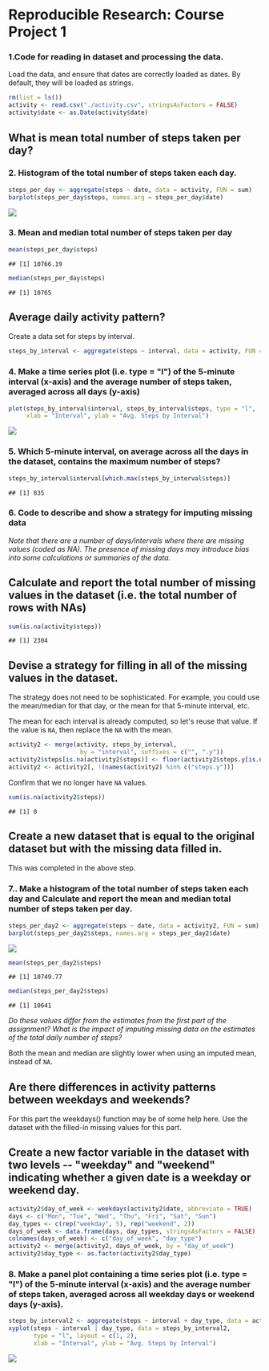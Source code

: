 # Reproducible Research: Course Project 1



### 1.Code for reading in dataset and processing the data. 

Load the data, and ensure that dates are correctly loaded as dates. By default, they will be loaded as strings.


```r
rm(list = ls())
activity <- read.csv("./activity.csv", stringsAsFactors = FALSE)
activity$date <- as.Date(activity$date)
```

## What is mean total number of steps taken per day?

### 2. Histogram of the total number of steps taken each day.


```r
steps_per_day <- aggregate(steps ~ date, data = activity, FUN = sum)
barplot(steps_per_day$steps, names.arg = steps_per_day$date)
```

![](PA1_template062317_files/figure-html/unnamed-chunk-2-1.png)<!-- -->

### 3. Mean and median total number of steps taken per day


```r
mean(steps_per_day$steps)
```

```
## [1] 10766.19
```

```r
median(steps_per_day$steps)
```

```
## [1] 10765
```

## Average daily activity pattern?

Create a data set for steps by interval.


```r
steps_by_interval <- aggregate(steps ~ interval, data = activity, FUN = mean)
```

### 4. Make a time series plot (i.e. type = "l") of the 5-minute interval (x-axis) and the average number of steps taken, averaged across all days (y-axis)


```r
plot(steps_by_interval$interval, steps_by_interval$steps, type = "l", 
     xlab = "Interval", ylab = "Avg. Steps by Interval")
```

![](PA1_template062317_files/figure-html/unnamed-chunk-5-1.png)<!-- -->

### 5. Which 5-minute interval, on average across all the days in the dataset, contains the maximum number of steps?


```r
steps_by_interval$interval[which.max(steps_by_interval$steps)]
```

```
## [1] 835
```

### 6. Code to describe and show a strategy for imputing missing data

*Note that there are a number of days/intervals where there are missing values (coded as NA). The presence of missing days may introduce bias into some calculations or summaries of the data.*

## Calculate and report the total number of missing values in the dataset (i.e. the total number of rows with NAs)


```r
sum(is.na(activity$steps))
```

```
## [1] 2304
```

## Devise a strategy for filling in all of the missing values in the dataset. 

The strategy does not need to be sophisticated. For example, you could use the mean/median for that day, or the mean for that 5-minute interval, etc.

The mean for each interval is already computed, so let's reuse that value. If the value is `NA`, then replace the `NA` with the mean.


```r
activity2 <- merge(activity, steps_by_interval, 
                    by = "interval", suffixes = c("", ".y"))
activity2$steps[is.na(activity2$steps)] <- floor(activity2$steps.y[is.na(activity2$steps)])
activity2 <- activity2[, !(names(activity2) %in% c("steps.y"))]
```

Confirm that we no longer have `NA` values.


```r
sum(is.na(activity2$steps))
```

```
## [1] 0
```

## Create a new dataset that is equal to the original dataset but with the missing data filled in.

This was completed in the above step.

### 7.. Make a histogram of the total number of steps taken each day and Calculate and report the mean and median total number of steps taken per day. 


```r
steps_per_day2 <- aggregate(steps ~ date, data = activity2, FUN = sum)
barplot(steps_per_day2$steps, names.arg = steps_per_day2$date)
```

![](PA1_template062317_files/figure-html/unnamed-chunk-10-1.png)<!-- -->

```r
mean(steps_per_day2$steps)
```

```
## [1] 10749.77
```

```r
median(steps_per_day2$steps)
```

```
## [1] 10641
```

*Do these values differ from the estimates from the first part of the assignment? What is the impact of imputing missing data on the estimates of the total daily number of steps?*

Both the mean and median are slightly lower when using an imputed mean, instead of `NA`.

## Are there differences in activity patterns between weekdays and weekends?

For this part the weekdays() function may be of some help here. Use the dataset with the filled-in missing values for this part.

##  Create a new factor variable in the dataset with two levels -- "weekday" and "weekend" indicating whether a given date is a weekday or weekend day.


```r
activity2$day_of_week <- weekdays(activity2$date, abbreviate = TRUE)
days <- c("Mon", "Tue", "Wed", "Thu", "Fri", "Sat", "Sun")
day_types <- c(rep("weekday", 5), rep("weekend", 2))
days_of_week <- data.frame(days, day_types, stringsAsFactors = FALSE)
colnames(days_of_week) <- c("day_of_week", "day_type")
activity2 <- merge(activity2, days_of_week, by = "day_of_week")
activity2$day_type <- as.factor(activity2$day_type)
```

### 8. Make a panel plot containing a time series plot (i.e. type = "l") of the 5-minute interval (x-axis) and the average number of steps taken, averaged across all weekday days or weekend days (y-axis).


```r
steps_by_interval2 <- aggregate(steps ~ interval + day_type, data = activity2, mean)
xyplot(steps ~ interval | day_type, data = steps_by_interval2,
       type = "l", layout = c(1, 2),
       xlab = "Interval", ylab = "Avg. Steps by Interval")
```

![](PA1_template062317_files/figure-html/unnamed-chunk-12-1.png)<!-- -->
